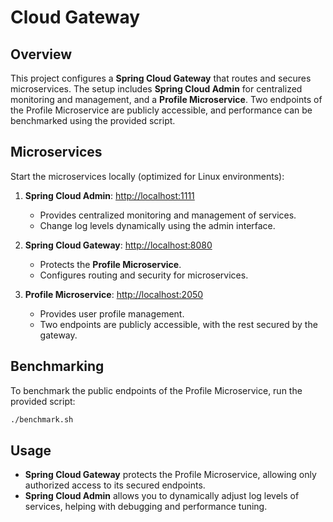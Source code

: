 # Cloud Gateway

## Overview

This project configures a **Spring Cloud Gateway** that routes and secures microservices. The setup includes **Spring Cloud Admin** for centralized monitoring and management, and a **Profile Microservice**. Two endpoints of the Profile Microservice are publicly accessible, and performance can be benchmarked using the provided script.

## Microservices

Start the microservices locally (optimized for Linux environments):

1. **Spring Cloud Admin**: [http://localhost:1111](http://localhost:1111)
   - Provides centralized monitoring and management of services.
   - Change log levels dynamically using the admin interface.
   
2. **Spring Cloud Gateway**: [http://localhost:8080](http://localhost:8080)
   - Protects the **Profile Microservice**.
   - Configures routing and security for microservices.
   
3. **Profile Microservice**: [http://localhost:2050](http://localhost:2050)
   - Provides user profile management.
   - Two endpoints are publicly accessible, with the rest secured by the gateway.

## Benchmarking

To benchmark the public endpoints of the Profile Microservice, run the provided script:

```bash
./benchmark.sh
```

## Usage

- **Spring Cloud Gateway** protects the Profile Microservice, allowing only authorized access to its secured endpoints.
- **Spring Cloud Admin** allows you to dynamically adjust log levels of services, helping with debugging and performance tuning.

